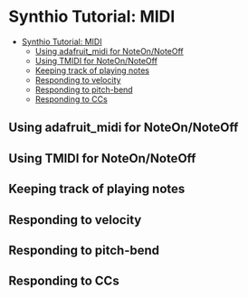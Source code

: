 # Synthio Tutorial: MIDI

<!--ts-->
* [Synthio Tutorial: MIDI](#synthio-tutorial-midi)
   * [Using adafruit_midi for NoteOn/NoteOff](#using-adafruit_midi-for-noteonnoteoff)
   * [Using TMIDI for NoteOn/NoteOff](#using-tmidi-for-noteonnoteoff)
   * [Keeping track of playing notes](#keeping-track-of-playing-notes)
   * [Responding to velocity](#responding-to-velocity)
   * [Responding to pitch-bend](#responding-to-pitch-bend)
   * [Responding to CCs](#responding-to-ccs)

<!-- Created by https://github.com/ekalinin/github-markdown-toc -->
<!-- Added by: tod, at: Fri Mar 21 09:46:29 PDT 2025 -->

<!--te-->

## Using adafruit_midi for NoteOn/NoteOff

## Using TMIDI for NoteOn/NoteOff

## Keeping track of playing notes

## Responding to velocity

## Responding to pitch-bend

## Responding to CCs

